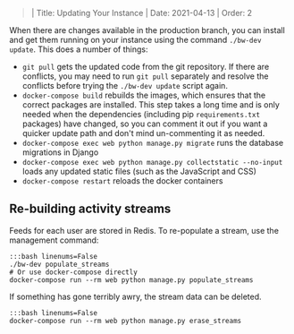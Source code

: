 >| Title: Updating Your Instance
>| Date: 2021-04-13
>| Order: 2

When there are changes available in the production branch, you can install and get them running on your instance using the command `./bw-dev update`. This does a number of things:

- `git pull` gets the updated code from the git repository. If there are conflicts, you may need to run `git pull` separately and resolve the conflicts before trying the `./bw-dev update` script again.
- `docker-compose build` rebuilds the images, which ensures that the correct packages are installed. This step takes a long time and is only needed when the dependencies (including pip `requirements.txt` packages) have changed, so you can comment it out if you want a quicker update path and don't mind un-commenting it as needed.
- `docker-compose exec web python manage.py migrate` runs the database migrations in Django
- `docker-compose exec web python manage.py collectstatic --no-input` loads any updated static files (such as the JavaScript and CSS)
- `docker-compose restart` reloads the docker containers

## Re-building activity streams

Feeds for each user are stored in Redis. To re-populate a stream, use the management command:

```
:::bash linenums=False
./bw-dev populate_streams
# Or use docker-compose directly
docker-compose run --rm web python manage.py populate_streams
```

If something has gone terribly awry, the stream data can be deleted.

```
:::bash linenums=False
docker-compose run --rm web python manage.py erase_streams
```

